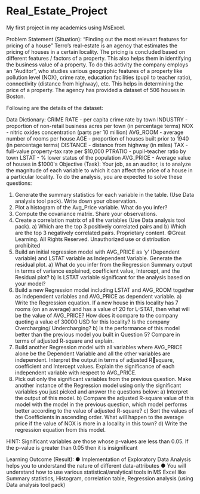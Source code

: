 # Real_Estate_Project
My first project in my academics using MsExcel.

Problem Statement (Situation): 
“Finding out the most relevant features for pricing of a house”
Terro’s real-estate is an agency that estimates the pricing of houses in a certain locality. The pricing is 
concluded based on different features / factors of a property. This also helps them in identifying the 
business value of a property. To do this activity the company employs an “Auditor”, who studies 
various geographic features of a property like pollution level (NOX), crime rate, education facilities 
(pupil to teacher ratio), connectivity (distance from highway), etc. This helps in determining the price 
of a property.
The agency has provided a dataset of 506 houses in Boston. 

Following are the details of the dataset:

Data Dictionary:
CRIME RATE - per capita crime rate by town
INDUSTRY - proportion of non-retail business acres per town (in percentage terms)
NOX - nitric oxides concentration (parts per 10 million)
AVG_ROOM - average number of rooms per house
AGE - proportion of houses built prior to 1940 (in percentage terms)
DISTANCE - distance from highway (in miles)
TAX - full-value property-tax rate per $10,000
PTRATIO - pupil-teacher ratio by town
LSTAT - % lower status of the population
AVG_PRICE - Average value of houses in $1000's
Objective (Task):
Your job, as an auditor, is to analyze the magnitude of each variable to which it can affect the price of 
a house in a particular locality.
To do the analysis, you are expected to solve these questions:
1) Generate the summary statistics for each variable in the table. (Use Data analysis tool pack). Write 
down your observation.
2) Plot a histogram of the Avg_Price variable. What do you infer?
3) Compute the covariance matrix. Share your observations.
4) Create a correlation matrix of all the variables (Use Data analysis tool pack).
a) Which are the top 3 positively correlated pairs and 
b) Which are the top 3 negatively correlated pairs.
Proprietary content. ©Great Learning. All Rights Reserved. Unauthorized use or distribution prohibited
5) Build an initial regression model with AVG_PRICE as ‘y’ (Dependent variable) and LSTAT variable as 
Independent Variable. Generate the residual plot.
a) What do you infer from the Regression Summary output in terms of variance explained, 
coefficient value, Intercept, and the Residual plot?
b) Is LSTAT variable significant for the analysis based on your model?
6) Build a new Regression model including LSTAT and AVG_ROOM together as Independent variables 
and AVG_PRICE as dependent variable.
a) Write the Regression equation. If a new house in this locality has 7 rooms (on an average) and 
has a value of 20 for L-STAT, then what will be the value of AVG_PRICE? How does it compare 
to the company quoting a value of 30000 USD for this locality? Is the company Overcharging/ 
Undercharging?
b) Is the performance of this model better than the previous model you built in Question 5? 
Compare in terms of adjusted R-square and explain.
7) Build another Regression model with all variables where AVG_PRICE alone be the Dependent 
Variable and all the other variables are independent. Interpret the output in terms of adjusted Rsquare, coefficient and Intercept values. Explain the significance of each independent variable with 
respect to AVG_PRICE.
8) Pick out only the significant variables from the previous question. Make another instance of the 
Regression model using only the significant variables you just picked and answer the questions 
below:
a) Interpret the output of this model.
b) Compare the adjusted R-square value of this model with the model in the previous question, 
which model performs better according to the value of adjusted R-square?
c) Sort the values of the Coefficients in ascending order. What will happen to the average price if 
the value of NOX is more in a locality in this town?
d) Write the regression equation from this model.

HINT: Significant variables are those whose p-values are less than 0.05. If the p-value is greater than 
0.05 then it is insignificant

Learning Outcome (Result):
● Implementation of Exploratory Data Analysis helps you to understand the nature of different 
data-attributes
● You will understand how to use various statistical/analytical tools in MS Excel like Summary 
statistics, Histogram, correlation table, Regression analysis (using Data analysis tool pack)
